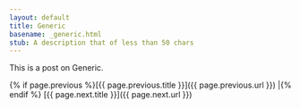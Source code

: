 ```yaml
---
layout: default
title: Generic
basename: _generic.html
stub: A description that of less than 50 chars
---
```

This is a post on Generic.

{% if page.previous %}[{{ page.previous.title }}]({{ page.previous.url }})
\|{% endif %} [{{ page.next.title }}]({{ page.next.url }})
